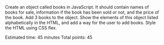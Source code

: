 Create an object called books in JavaScript. It should contain names of books for sale, information if the book has been sold or not, and the price of the book. Add 3 books to the object. Show the elements of this object listed alphabetically in the HTML, and add a way for the user to add books. Style the HTML using CSS flex.

Estimated time: 45 minutes
Total points: 45